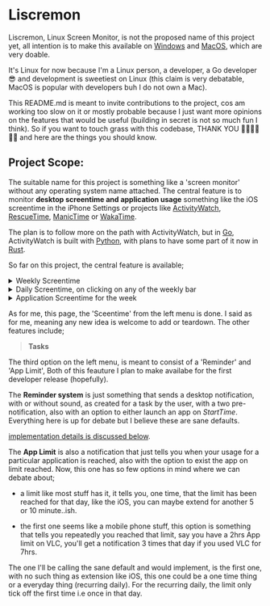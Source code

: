 # Liscremon
Liscremon, Linux Screen Monitor, is not the proposed name of this project yet, all intention is to make this available on [Windows](https://en.wikipedia.org/wiki/Microsoft_Windows) and [MacOS](https://en.wikipedia.org/wiki/MacOS), which are very doable.

It's Linux for now because I'm a Linux person, a developer, a Go developer 😎 and development is sweetiest on Linux (this claim is very debatable, MacOS is popular with developers buh I do not own a Mac).

This README.md is meant to invite contributions to the project, cos am working too slow on it or mostly probable because I just want more opinions on the features that would be useful (building in secret is not so much fun I think). So if you want to touch grass with this codebase, THANK YOU 🙌🏿🙌🏿🙌🏿 and here are the things you should know.

## Project Scope:
The suitable name for this project is something like a 'screen monitor' without any operating system name attached. The central feature is to monitor **desktop screentime and application usage** something like the iOS screentime in the iPhone Settings or projects like [ActivityWatch](https://activitywatch.net/), [RescueTime](https://www.rescuetime.com/), [ManicTime](https://www.manictime.com/) or [WakaTime](https://wakatime.com/).

The plan is to follow more on the path with ActivityWatch, but in [Go](https://go.dev/), ActivityWatch is built with [Python](https://www.python.org/), with plans to have some part of it now in [Rust](https://www.rust-lang.org/). 

So far on this project, the central feature is available;

<details>
    <summary>
        Weekly Screentime
    </summary>
    <img src="./images/weekly.png" alt="Weekly Report">
</details>

<details>
    <summary>
        Daily Screentime, on clicking on any of the weekly bar
    </summary>
    <img src="./images/daily.png" alt="Weekly Report">
</details>

<details>
    <summary>
        Application Screentime for the week
    </summary>
    <img src="./images/weekly-app.png" alt="Weekly Report">
</details>


As for me, this page, the 'Sceentime' from the left menu is done. I said as for me, meaning any new idea is welcome to add or teardown. The other features include;

> **Tasks**

The third option on the left menu, is meant to consist of a 'Reminder' and 'App Limit', Both of this feauture I plan to make availabe for the first developer release (hopefully).

The **Reminder system** is just something that sends a desktop notification, with or without sound, as created for a task by the user, with a two pre-notification, also with an option to either launch an app on *StartTime*. Everything here is up for debate but I believe these are sane defaults. 

[implementation details is discussed below]().


The **App Limit** is also a notification that just tells you when your usage for a particular application is reached, also with the option to exist the app on limit reached. Now, this one has so few options in mind where we can debate about;

- a limit like most stuff has it, it tells you, one time, that the limit has been reached for that day, like the iOS, you can maybe extend for another 5 or 10 minute..ish.

- the first one seems like a mobile phone stuff, this option is something that tells you repeatedly you reached that limit, say you have a 2hrs App limit on VLC, you'll get a notification 3 times that day if you used VLC for 7hrs.

The one I'll be calling the sane default and would implement, is the first one, with no such thing as extension like iOS, this one could be a one time thing or a everyday thing (recurring daily). For the recurring daily, the limit only tick off the first time i.e once in that day.
